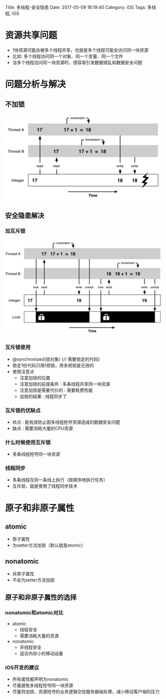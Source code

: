 Title: 多线程-安全隐患
Date: 2017-05-09 18:19:40
Category: iOS
Tags: 多线程, iOS

资源共享问题
===========

* 1块资源可能会被多个线程共享，也就是多个线程可能会访问同一块资源
* 比如: 多个线程访问同一个对象、同一个变量、同一个文件
* 当多个线程访问同一块资源时，很容易引发数据错乱和数据安全问题

问题分析与解决
============

## 不加锁

![](../assets/images/多线程/不加锁.png)

## 安全隐患解决

### 加互斥锁

![](../assets/images/多线程/加互斥锁.png)

### 互斥锁使用

* @synchronized(锁对象) {// 需要锁定的代码}
* 锁定1份代码只用1把锁，用多把锁是无效的
* 使用注意点
    * 注意加锁的位置
    * 注意加锁的前提条件 : 多条线程共享同一块资源
    * 注意加锁是需要代价的 : 需要耗费性能
    * 加锁的结果 : 线程同步了

### 互斥锁的优缺点

* 优点 : 能有效防止因多线程抢夺资源造成的数据安全问题
* 缺点 : 需要消耗大量的CPU资源

### 什么时候使用互斥锁

* 多条线程抢夺同一块资源

### 线程同步

* 多条线程在同一条线上执行（按顺序地执行任务）
* 互斥锁，就是使用了线程同步技术
	
原子和非原子属性
==============

## atomic

* 原子属性
* 为setter方法加锁（默认就是atomic）

## nonatomic

* 非原子属性
* 不会为setter方法加锁

## 原子和非原子属性的选择

### nonatomic和atomic对比

* atomic
    * 线程安全
    * 需要消耗大量的资源
* nonatomic
    * 非线程安全
    * 适合内存小的移动设备

### iOS开发的建议

* 所有属性都声明为nonatomic
* 尽量避免多线程抢夺同一块资源
* 尽量将加锁、资源抢夺的业务逻辑交给服务器端处理，减小移动客户端的压力

